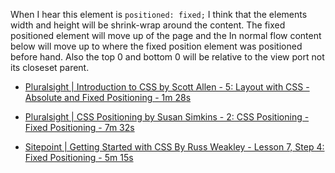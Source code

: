 When I hear this element is `positioned: fixed;` I think that the elements width and height will be  shrink-wrap around the content. The fixed positioned element will move up of the page and the In normal flow content below will move up to where the fixed position element was positioned before hand. Also the top 0 and bottom 0 will be relative to the view port not its closeset parent.

- [Pluralsight | Introduction to CSS by Scott Allen - 5: Layout with CSS - Absolute and Fixed Positioning - 1m 28s](https://app.pluralsight.com/player?course=css-intro&author=scott-allen&name=css-layout&clip=3&mode=live)

- [Pluralsight | CSS Positioning by Susan Simkins - 2: CSS Positioning - Fixed Positioning - 7m 32s](https://app.pluralsight.com/player?course=css-positioning-1834&author=susan-simkins&name=css-positioning-1834-m2&clip=0&mode=live)

- [Sitepoint | Getting Started with CSS By Russ Weakley - Lesson 7, Step 4: Fixed Positioning - 5m 15s](https://www.sitepoint.com/premium/courses/getting-started-with-css-2903/lesson/7/step/4) 
